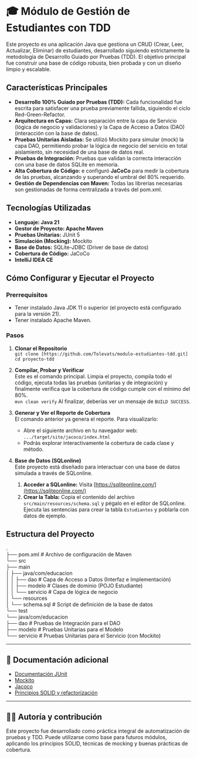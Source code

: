 # 🎓 **Módulo de Gestión de Estudiantes  con TDD**

Este proyecto es una aplicación Java que gestiona un CRUD (Crear, Leer, Actualizar, Eliminar) de estudiantes, desarrollado siguiendo estrictamente la metodología de Desarrollo Guiado por Pruebas (TDD). El objetivo principal fue construir una base de código robusta, bien probada y con un diseño limpio y escalable.

## **Características Principales**

* **Desarrollo 100% Guiado por Pruebas (TDD):** Cada funcionalidad fue escrita para satisfacer una prueba previamente fallida, siguiendo el ciclo Red-Green-Refactor.
* **Arquitectura en Capas:** Clara separación entre la capa de Servicio (lógica de negocio y validaciones) y la Capa de Acceso a Datos (DAO) (interacción con la base de datos).
* **Pruebas Unitarias Aisladas:** Se utilizó Mockito para simular (mock) la capa DAO, permitiendo probar la lógica de negocio del servicio en total aislamiento, sin necesidad de una base de datos real.
* **Pruebas de Integración:** Pruebas que validan la correcta interacción con una base de datos SQLite en memoria.
* **Alta Cobertura de Código:** e configuró **JaCoCo** para medir la cobertura de las pruebas, alcanzando y superando el umbral del 80% requerido.
* **Gestión de Dependencias con Maven:** Todas las librerías necesarias son gestionadas de forma centralizada a través del pom.xml.

## **Tecnologías Utilizadas**

* **Lenguaje: Java 21**
* **Gestor de Proyecto: Apache Maven**
* **Pruebas Unitarias:** JUnit 5
* **Simulación (Mocking):** Mockito
* **Base de Datos:** SQLite-JDBC (Driver de base de datos)
* **Cobertura de Código:** JaCoCo
* **IntelliJ IDEA CE**

## **Cómo Configurar y Ejecutar el Proyecto**

### **Prerrequisitos**

* Tener instalado Java JDK 11 o superior (el proyecto está configurado para la versión 21).
* Tener instalado Apache Maven.

### **Pasos**
1. **Clonar el Repositorio**  
   `git clone [https://github.com/Tolevats/modulo-estudiantes-tdd.git]`
   `cd proyecto-tdd`

2. **Compilar, Probar y Verificar**  
   Este es el comando principal. Limpia el proyecto, compila todo el código, ejecuta todas las pruebas (unitarias y de integración) y finalmente verifica que la cobertura de código cumple con el mínimo del 80%.  
   `mvn clean verify`
   Al finalizar, deberías ver un mensaje de `BUILD SUCCESS`.
   
3. **Generar y Ver el Reporte de Cobertura**  
   El comando anterior ya genera el reporte. Para visualizarlo:
    * Abre el siguiente archivo en tu navegador web:  
      `.../target/site/jacoco/index.html`
    * Podrás explorar interactivamente la cobertura de cada clase y método.

4. **Base de Datos (SQLonline)**  
   Este proyecto está diseñado para interactuar con una base de datos simulada a través de SQLonline. 
   1.  **Acceder a SQLonline:** Visita [https://sqliteonline.com/](https://sqliteonline.com/)
   2.  **Crear la Tabla:** Copia el contenido del archivo `src/main/resources/schema.sql` y pégalo en el editor de SQLonline. Ejecuta las sentencias para crear la tabla `Estudiantes` y poblarla con datos de ejemplo.

## **Estructura del Proyecto**
.<br>
├── pom.xml                 # Archivo de configuración de Maven<br>
└── src<br>
├── main<br>
│   ├── java/com/educacion<br>
│   │   ├── dao         # Capa de Acceso a Datos (Interfaz e Implementación)<br>
│   │   ├── modelo      # Clases de dominio (POJO Estudiante)<br>
│   │   └── servicio    # Capa de lógica de negocio<br>
│   └── resources<br>
│       └── schema.sql  # Script de definición de la base de datos<br>
└── test<br>
└── java/com/educacion<br>
├── dao         # Pruebas de Integración para el DAO<br>
├── modelo      # Pruebas Unitarias para el Modelo<br>
└── servicio    # Pruebas Unitarias para el Servicio (con Mockito)<br>

---
## **📖 Documentación adicional**

* [Documentación JUnit](https://junit.org/)
* [Mockito](https://site.mockito.org/)
* [Jacoco](https://www.jacoco.org/)
* [Principios SOLID y refactorización](https://refactoring.com/)

---

## **👩‍💻 Autoría y contribución**

Este proyecto fue desarrollado como práctica integral de automatización de pruebas y TDD. Puede utilizarse como base para futuros módulos, aplicando los principios SOLID, técnicas de mocking y buenas prácticas de cobertura.

